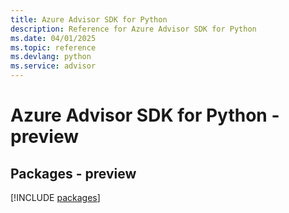 ```yaml
---
title: Azure Advisor SDK for Python
description: Reference for Azure Advisor SDK for Python
ms.date: 04/01/2025
ms.topic: reference
ms.devlang: python
ms.service: advisor
---
```

# Azure Advisor SDK for Python - preview
## Packages - preview
[!INCLUDE [packages](advisor-index.md)]